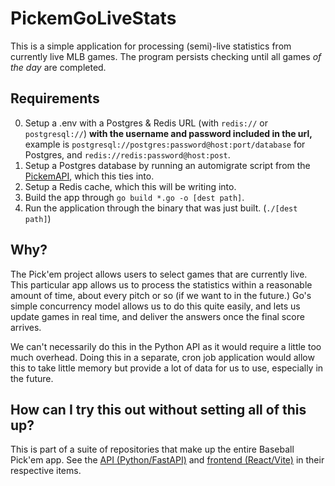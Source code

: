 # PickemGoLiveStats

This is a simple application for processing (semi)-live statistics from currently live MLB games. The program persists checking until all games *of the day* are completed. 

## Requirements

0. Setup a .env with a Postgres & Redis URL (with `redis://` or `postgresql://`) **with the username and password included in the url,** example is `postgresql://postgres:password@host:port/database` for Postgres, and `redis://redis:password@host:post`.
1. Setup a Postgres database by running an automigrate script from the [PickemAPI](https://github.com/specificlanguage/PickemAPI), which this ties into.
2. Setup a Redis cache, which this will be writing into.
3. Build the app through `go build *.go -o [dest path]`.
4. Run the application through the binary that was just built. (`./[dest path]`)

## Why?

The Pick'em project allows users to select games that are currently live. This particular app allows us to process the statistics within a reasonable amount of time, about every pitch or so (if we want to in the future.)
Go's simple concurrency model allows us to do this quite easily, and lets us update games in real time, and deliver the answers once the final score arrives.

We can't necessarily do this in the Python API as it would require a little too much overhead. Doing this in a separate, cron job application would allow this to take little memory but provide a lot of data for us to use, especially in the future.

## How can I try this out without setting all of this up?

This is part of a suite of repositories that make up the entire Baseball Pick'em app. See the [API (Python/FastAPI)](https://github.com/specificlanguage/PickemAPI) and [frontend (React/Vite)](https://github.com/specificlanguage/pickem-react) in their respective items.
